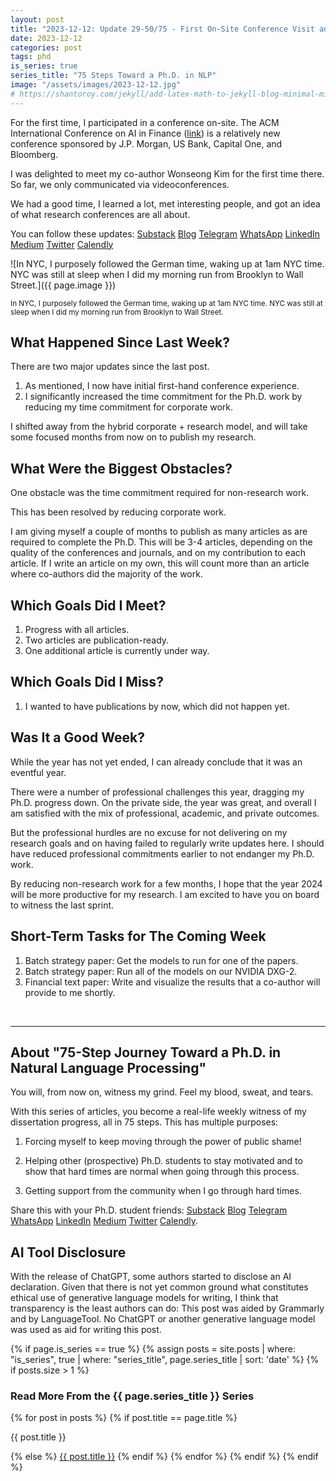 ```yaml
---
layout: post
title: "2023-12-12: Update 29-50/75 - First On-Site Conference Visit and Increased Focus"
date: 2023-12-12
categories: post
tags: phd
is_series: true
series_title: "75 Steps Toward a Ph.D. in NLP"
image: "/assets/images/2023-12-12.jpg"
# https://shantoroy.com/jekyll/add-latex-math-to-jekyll-blog-minimal-mistakes/
---
```

<script type="text/javascript" async
    src="https://cdnjs.cloudflare.com/ajax/libs/mathjax/2.7.6/MathJax.js?config=TeX-MML-AM_CHTML">
</script>

<script type="text/x-mathjax-config">
    MathJax.Hub.Config({
        extensions: ["tex2jax.js"],
        jax: ["input/TeX", "output/HTML-CSS"],
        tex2jax: {
        inlineMath: [ ['$','$'], ["\\(","\\)"] ],
        displayMath: [ ['$$','$$'], ["\\[","\\]"] ],
        processEscapes: true
        },
        "HTML-CSS": { availableFonts: ["TeX"] }
    });
</script>

For the first time, I participated in a conference on-site. The ACM International Conference on AI in Finance ([link](https://ai-finance.org/)) is a relatively new conference sponsored by J.P. Morgan, US Bank, Capital One, and Bloomberg.

I was delighted to meet my co-author Wonseong Kim for the first time there. So far, we only communicated via videoconferences.

We had a good time, I learned a lot, met interesting people, and got an idea of what research conferences are all about.

You can follow these updates: [Substack](https://nlpjourney.substack.com/) [Blog](https://janspoerer.github.io/phdstudies/) [Telegram](https://t.me/+gmkAaVlKPh4xZTky) [WhatsApp](https://chat.whatsapp.com/F6901LMMJWIGlxrahkgBcq) [LinkedIn](https://www.linkedin.com/in/janspoerer/) [Medium](https://medium.com/@janspoerer/about) [Twitter](https://twitter.com/JanSpoerer) [Calendly](https://calendly.com/janspoerer/30m)

![In NYC, I purposely followed the German time, waking up at 1am NYC time. NYC was still at sleep when I did my morning run from Brooklyn to Wall Street.]({{ page.image }})

<sup>In NYC, I purposely followed the German time, waking up at 1am NYC time. NYC was still at sleep when I did my morning run from Brooklyn to Wall Street.</sup>

## What Happened Since Last Week?

There are two major updates since the last post.

<ol>
  <li>
    As mentioned, I now have initial first-hand conference experience.
  </li>
  <li>
    I significantly increased the time commitment for the Ph.D. work by reducing my time commitment for corporate work.
  </li>
</ol>


I shifted away from the hybrid corporate + research model, and will take some focused months from now on to publish my research.

## What Were the Biggest Obstacles?

One obstacle was the time commitment required for non-research work.

This has been resolved by reducing corporate work.

I am giving myself a couple of months to publish as many articles as are required to complete the Ph.D. This will be 3-4 articles, depending on the quality of the conferences and journals, and on my contribution to each article. If I write an article on my own, this will count more than an article where co-authors did the majority of the work.

## Which Goals Did I Meet?

<ol>
  <li>Progress with all articles.</li>
  <li>Two articles are publication-ready.</li>
  <li>One additional article is currently under way.</li>
</ol>

## Which Goals Did I Miss?

<ol>
  <li>I wanted to have publications by now, which did not happen yet.</li>
</ol>

## Was It a Good Week?

While the year has not yet ended, I can already conclude that it was an eventful year. 

There were a number of professional challenges this year, dragging my Ph.D. progress down. On the private side, the year was great, and overall I am satisfied with the mix of professional, academic, and private outcomes.

But the professional hurdles are no excuse for not delivering on my research goals and on having failed to regularly write updates here. I should have reduced professional commitments earlier to not endanger my Ph.D. work.

By reducing non-research work for a few months, I hope that the year 2024 will be more productive for my research. I am excited to have you on board to witness the last sprint.

## Short-Term Tasks for The Coming Week

<ol>
  <li>Batch strategy paper: Get the models to run for one of the papers.</li>
  <li>Batch strategy paper: Run all of the models on our NVIDIA DXG-2.</li>
  <li>Financial text paper: Write and visualize the results that a co-author will provide to me shortly.</li>
</ol>

<br>

____________________________________

## About "75-Step Journey Toward a Ph.D. in Natural Language Processing"

You will, from now on, witness my grind. Feel my blood, sweat, and tears.

With this series of articles, you become a real-life weekly witness of my dissertation progress, all in 75 steps. This has multiple purposes:

1) Forcing myself to keep moving through the power of public shame!

2) Helping other (prospective) Ph.D. students to stay motivated and to show that hard times are normal when going through this process.

3) Getting support from the community when I go through hard times.

Share this with your Ph.D. student friends: [Substack](https://nlpjourney.substack.com/) [Blog](https://janspoerer.github.io/phdstudies/) [Telegram](https://t.me/+gmkAaVlKPh4xZTky) [WhatsApp](https://chat.whatsapp.com/F6901LMMJWIGlxrahkgBcq) [LinkedIn](https://www.linkedin.com/in/janspoerer/) [Medium](https://medium.com/@janspoerer/about) [Twitter](https://twitter.com/JanSpoerer) [Calendly](https://calendly.com/janspoerer/30m).

## AI Tool Disclosure

With the release of ChatGPT, some authors started to disclose an AI declaration. Given that there is not yet common ground what constitutes ethical use of generative language models for writing, I think that transparency is the least authors can do: This post was aided by Grammarly and by LanguageTool. No ChatGPT or another generative language model was used as aid for writing this post.

{% if page.is_series == true %}
    {% assign posts = site.posts | where: "is_series", true | where: "series_title", page.series_title | sort: 'date' %}
    {% if posts.size > 1 %}

<h3 class="text-success p-3 pb-0">Read More From the {{ page.series_title }} Series</h3>
        {% for post in posts %}
                {% if post.title == page.title %}
<p class="nav-link bullet-pointer mb-0">{{ post.title }}</p>
                {% else %}
<a class="nav-link bullet-hash" href="{{ post.url }}">{{ post.title }}</a>
                {% endif %}
        {% endfor %}
    {% endif %}
{% endif %}
